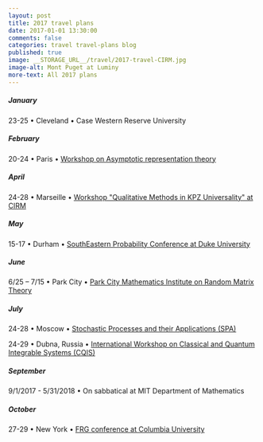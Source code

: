 ```yaml
---
layout: post
title: 2017 travel plans
date: 2017-01-01 13:30:00
comments: false
categories: travel travel-plans blog
published: true
image: __STORAGE_URL__/travel/2017-travel-CIRM.jpg
image-alt: Mont Puget at Luminy
more-text: All 2017 plans
---
```


##### January

23-25 &bull;  Cleveland &bull; Case Western Reserve University

<!--more-->

##### February

20-24  &bull; Paris &bull; [Workshop on Asymptotic representation theory](http://www.ihp.fr/en/CEB/T1-2017/workshop2)

<!-- ##### March -->

##### April

24-28  &bull; Marseille &bull; [Workshop "Qualitative Methods in KPZ Universality" at CIRM](http://khanin-shlosman.weebly.com/conference.html)

##### May

15-17 &bull;  Durham &bull; [SouthEastern Probability Conference at Duke University](https://sites.duke.edu/sepc/)

##### June

6/25 – 7/15 &bull;  Park City &bull; [Park City Mathematics Institute on Random Matrix Theory](https://pcmi.ias.edu/program-index/2017)

##### July

24-28  &bull; Moscow &bull; [Stochastic Processes and their Applications (SPA)](http://www.spa2017.org/)

24-29 &bull;  Dubna, Russia &bull; [International Workshop on Classical and Quantum Integrable Systems (CQIS)](https://sites.google.com/view/cqis2017)

<!-- ##### August -->

##### September

9/1/2017 - 5/31/2018 &bull; On sabbatical at MIT Department of Mathematics

##### October

27-29 &bull; New York &bull; [FRG conference at Columbia University](https://int-prob.github.io)

<!-- ##### November

##### December -->
